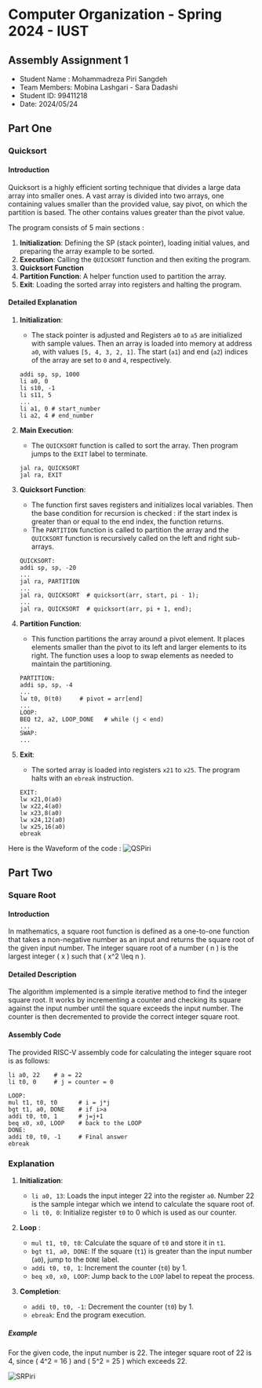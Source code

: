 Computer Organization - Spring 2024 - IUST
==============================================================
## Assembly Assignment 1

- Student Name : Mohammadreza Piri Sangdeh
- Team Members: Mobina Lashgari - Sara Dadashi
- Student ID: 99411218
- Date: 2024/05/24

## Part One

### Quicksort

#### Introduction
Quicksort is a highly efficient sorting technique that divides a large data array into smaller ones. A vast array is divided into two arrays, one containing values smaller than the provided value, say pivot, on which the partition is based. The other contains values greater than the pivot value.

The program consists of 5 main sections :
1. **Initialization**: Defining the SP (stack pointer), loading initial values, and preparing the array example to be sorted.
2. **Execution**: Calling the `QUICKSORT` function and then exiting the program.
3. **Quicksort Function**
4. **Partition Function**: A helper function used to partition the array.
5. **Exit**: Loading the sorted array into registers and halting the program.

#### Detailed Explanation

1. **Initialization**:
    - The stack pointer is adjusted and Registers `a0` to `a5` are initialized with sample values. Then an array is loaded into memory at address `a0`, with values `[5, 4, 3, 2, 1]`. The start (`a1`) and end (`a2`) indices of the array are set to `0` and `4`, respectively.

    ```assembly
    addi sp, sp, 1000
    li a0, 0
    li s10, -1
    li s11, 5
    ...
    li a1, 0 # start_number
    li a2, 4 # end_number
    ```

2. **Main Execution**:
    - The `QUICKSORT` function is called to sort the array. Then program jumps to the `EXIT` label to terminate.

    ```assembly
    jal ra, QUICKSORT
    jal ra, EXIT
    ```

3. **Quicksort Function**:
    - The function first saves registers and initializes local variables. Then the base condition for recursion is checked : if the start index is greater than or equal to the end index, the function returns.
    - The `PARTITION` function is called to partition the array and the `QUICKSORT` function is recursively called on the left and right sub-arrays.

    ```assembly
    QUICKSORT:
    addi sp, sp, -20
    ...
    jal ra, PARTITION
    ...
    jal ra, QUICKSORT  # quicksort(arr, start, pi - 1);
    ...
    jal ra, QUICKSORT  # quicksort(arr, pi + 1, end);
    ```

4. **Partition Function**:
    - This function partitions the array around a pivot element. It places elements smaller than the pivot to its left and larger elements to its right. The function uses a loop to swap elements as needed to maintain the partitioning.

    ```assembly
    PARTITION:
    addi sp, sp, -4
    ...
    lw t0, 0(t0)     # pivot = arr[end]
    ...
    LOOP:
    BEQ t2, a2, LOOP_DONE   # while (j < end)
    ...
    SWAP:
    ...
    ```

5. **Exit**:
    - The sorted array is loaded into registers `x21` to `x25`. The program halts with an `ebreak` instruction.

    ```assembly
    EXIT:
    lw x21,0(a0)
    lw x22,4(a0)
    lw x23,8(a0)
    lw x24,12(a0)
    lw x25,16(a0)
    ebreak
    ```
Here is the Waveform of the code :
![QSPiri](https://github.com/MMDPiri/phoeniX_MohPir_99411218/assets/169598509/cb9002ce-d257-4363-8d8a-69811ef8a97e)

## Part Two

### Square Root

#### Introduction
In mathematics, a square root function is defined as a one-to-one function that takes a non-negative number as an input and returns the square root of the given input number.
The integer square root of a number \( n \) is the largest integer \( x \) such that \( x^2 \leq n \).

#### Detailed Description

The algorithm implemented is a simple iterative method to find the integer square root. It works by incrementing a counter and checking its square against the input number until the square exceeds the input number. The counter is then decremented to provide the correct integer square root.

#### Assembly Code

The provided RISC-V assembly code for calculating the integer square root is as follows:

```assembly
li a0, 22    # a = 22
li t0, 0     # j = counter = 0

LOOP:
mul t1, t0, t0      # i = j*j
bgt t1, a0, DONE    # if i>a
addi t0, t0, 1      # j=j+1
beq x0, x0, LOOP    # back to the LOOP
DONE:
addi t0, t0, -1     # Final answer
ebreak
```

### Explanation

1. **Initialization**:
    - `li a0, 13`: Loads the input integer 22 into the register `a0`. Number 22 is the sample integar which we intend to calculate the square root of.
    - `li t0, 0`: Initialize register `t0` to 0 which is used as our counter.

2. **Loop** :
    - `mul t1, t0, t0`: Calculate the square of `t0` and store it in `t1`.
    - `bgt t1, a0, DONE`: If the square (`t1`) is greater than the input number (`a0`), jump to the `DONE` label.
    - `addi t0, t0, 1`: Increment the counter (`t0`) by 1.
    - `beq x0, x0, LOOP`: Jump back to the `LOOP` label to repeat the process.

3. **Completion**:
    - `addi t0, t0, -1`: Decrement the counter (`t0`) by 1.
    - `ebreak`: End the program execution.

##### Example

For the given code, the input number is 22. The integer square root of 22 is 4, since \( 4^2 = 16 \) and \( 5^2 = 25 \) which exceeds 22.

![SRPiri](https://github.com/MMDPiri/phoeniX_MohPir_99411218/assets/169598509/c93e07df-2f7c-42fa-91ef-40fae734eb7d)

